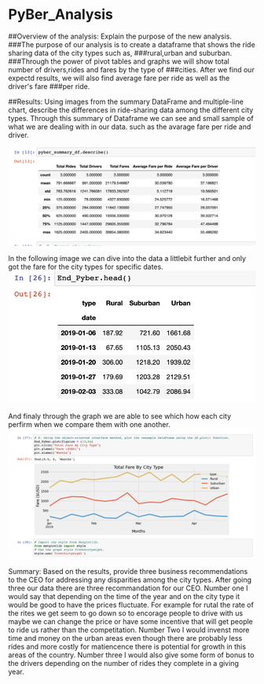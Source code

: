 # PyBer_Analysis
##Overview of the analysis: Explain the purpose of the new analysis.
###The purpose of our analysis is to create a dataframe that shows the ride sharing data of the city types such as, ###rural,urban and suburban.
###Through the power of pivot tables and graphs we will show total number of drivers,rides and fares by the type of ###cities. After we find our expectd results, we will also find average fare per ride as well as the driver's fare ###per ride.

##Results: Using images from the summary DataFrame and multiple-line chart, describe the differences in ride-sharing data among the different city types.
Through this summary of Dataframe we can see and small sample of what we are dealing with in our data. such as the avarage fare per ride and driver. 

![Sumary](https://github.com/Israelmejia12/PyBer_Analysis/blob/ea058018eb38172815d92a3703a269a42b5cdc83/Screen%20Shot%202022-11-09%20at%209.01.44%20PM.png)

In the following image we can dive into the data a littlebit further and only got the fare for the city types for specific dates. 
![City_Types](https://github.com/Israelmejia12/PyBer_Analysis/blob/ea058018eb38172815d92a3703a269a42b5cdc83/Screen%20Shot%202022-11-09%20at%209.02.03%20PM.png)

And finaly through the graph we are able to see which how each city perfirm when we compare them with one another. 
![Line_Graph](https://github.com/Israelmejia12/PyBer_Analysis/blob/ea058018eb38172815d92a3703a269a42b5cdc83/Screen%20Shot%202022-11-09%20at%209.02.13%20PM.png)

Summary: Based on the results, provide three business recommendations to the CEO for addressing any disparities among the city types.
After going three our data there are three recommandation for our CEO. Number one I would say that depending on the time of the year and on the city type it would be good to have the prices fluctuate. For example for rutal the rate of the rites we get seem to go down so to encorage people to drive with us maybe we can change the price or have some incentive that will get people to ride us rather than the competitation. Number Two I would invenst more time and money on the urban areas even though there are probably less rides and more costly for matiencence there is potential for growth in this areas of the country. Number three I would also give some form of bonus to the drivers depending on the number of rides they complete in a giving year.
